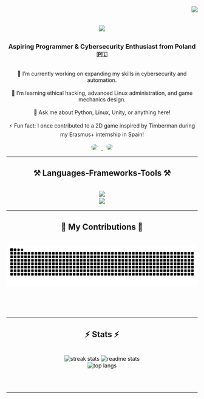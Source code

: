 <img align="right" src="https://visitor-badge.laobi.icu/badge?page_id=MikolajZabawa.MikolajZabawa" />

<h1 align="center">
    <img src="https://readme-typing-svg.herokuapp.com/?font=Righteous&size=35&center=true&vCenter=true&width=500&height=70&duration=4000&lines=Hi+There!+👋;+I'm+Mikołaj+Zabawa!;" />
</h1>

<h3 align="center">Aspiring Programmer & Cybersecurity Enthusiast from Poland 🇵🇱</h3>

<br/>

<div align="center">
    🔭 I’m currently working on expanding my skills in cybersecurity and automation.
    <br/><br/>
    🌱 I’m learning ethical hacking, advanced Linux administration, and game mechanics design.
    <br/><br/>
    💬 Ask me about Python, Linux, Unity, or anything here!
    <br/><br/>
    ⚡ Fun fact: I once contributed to a 2D game inspired by Timberman during my Erasmus+ internship in Spain!
</div>

<br/>

<div align="center">
    <a href="mailto:mikolaj.zabawa321@gmail.com">
        <img src="https://img.shields.io/badge/Gmail-333333?style=for-the-badge&logo=gmail&logoColor=red&border_radius=10" style="border-radius: 10px; margin-right: 10px;" />
    </a>
    <a href="https://www.linkedin.com/in/mikołaj-zabawa-031137236/" target="_blank">
        <img src="https://img.shields.io/badge/LinkedIn-0077B5?style=for-the-badge&logo=linkedin&logoColor=white&border_radius=10" style="border-radius: 10px; margin-left: 10px;" />
    </a>
</div>

<hr/>

<h2 align="center">⚒️ Languages-Frameworks-Tools ⚒️</h2>
<br/>
<div align="center">
    <img src="https://skillicons.dev/icons?i=python,linux,bash,html,css,php,js,unity" />
    <br/>
    <img src="https://skillicons.dev/icons?i=debian,windows,illustrator,c,cs,git,vscode,photoshop" />

</div>

<hr/>

<div align="center">
  <h2>🐍 My Contributions 🐍</h2>
  <br>
  <img alt="snake eating my contributions" src="https://github.com/MikolajZabawa/MikolajZabawa/raw/output/github-contribution-grid-snake.svg" />
  
  <br/><br/><br/>
</div>

<hr/>

<h2 align="center">⚡ Stats ⚡</h2>
<br/>
<div align=center>
    <img width=390 src="https://github-readme-streak-stats-salesp07.vercel.app/?user=MikolajZabawa&count_private=true&theme=react&border_radius=10" alt="streak stats"/>
    <img width=390 src="https://github-readme-stats-salesp07.vercel.app/api?username=MikolajZabawa&count_private=true&show_icons=true&theme=react&rank_icon=github&border_radius=10" alt="readme stats" />
    <br/>
    <img width=325 align="center" src="https://github-readme-stats-salesp07.vercel.app/api/top-langs/?username=MikolajZabawa&hide=HTML&langs_count=8&layout=compact&theme=react&border_radius=10&size_weight=0.5&count_weight=0.5&exclude_repo=github-readme-stats" alt="top langs" />
</div>

<br/><br/>
<hr/>

<div align="center">
   
</div>
